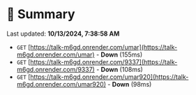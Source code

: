 # 📖 Summary
Last updated: **10/13/2024, 7:38:58 AM**

- `GET` [https://talk-m6gd.onrender.com/umar](https://talk-m6gd.onrender.com/umar) - **Down** (155ms)
- `GET` [https://talk-m6gd.onrender.com/9337](https://talk-m6gd.onrender.com/9337) - **Down** (108ms)
- `GET` [https://talk-m6gd.onrender.com/umar920](https://talk-m6gd.onrender.com/umar920) - **Down** (98ms)
